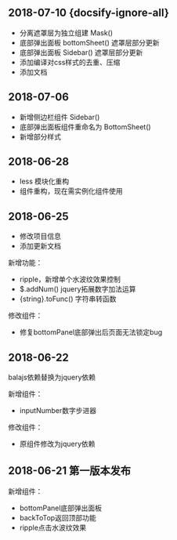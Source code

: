 2018-07-10 {docsify-ignore-all}
------------------------
- 分离遮罩层为独立组建 Mask()
- 底部弹出面板 bottomSheet() 遮罩层部分更新
- 底部弹出面板 Sidebar() 遮罩层部分更新
- 添加编译对css样式的去重、压缩
- 添加文档

2018-07-06
------------------------
- 新增侧边栏组件 Sidebar()
- 底部弹出面板组件重命名为 BottomSheet()
- 新增部分样式

2018-06-28
------------------------
- less 模块化重构
- 组件重构，现在需实例化组件使用 

2018-06-25
-------------------------------------

- 修改项目信息
- 添加更新文档

新增功能：
- ripple，新增单个水波纹效果控制
- $.addNum() jquery拓展数字加法运算
- {string}.toFunc() 字符串转函数

修改组件：
- 修复bottomPanel底部弹出后页面无法锁定bug

2018-06-22 
-------------------------------------


balajs依赖替换为jquery依赖

新增组件：

- inputNumber数字步进器

修改组件：

- 原组件修改为jquery依赖

2018-06-21 第一版本发布
-------------------------------------


新增组件：

- bottomPanel底部弹出面板
- backToTop返回顶部功能
- ripple点击水波纹效果
